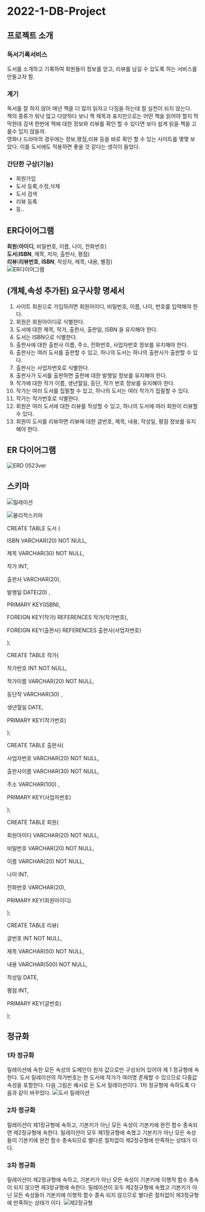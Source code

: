 # 2022-1-DB-Project
## 프로젝트 소개
### 독서기록서비스
도서를 소개하고 기록하여 회원들이 정보를 얻고, 리뷰를 남길 수 있도록 하는 서비스를 만들고자 함.
### 계기
독서를 잘 하지 않아 매년 책을 더 많이 읽자고 다짐을 하는데 잘 실천이 되지 않는다.  
책의 종류가 워낙 많고 다양하다 보니 책 제목과 표지만으로는 어떤 책을 읽어야 할지 막막한데 검색 한번에 책에 대한 정보와 리뷰를 확인 할 수 있다면 보다 쉽게 읽을 책을 고를수 있지 않을까.  
영화나 드라마의 경우에는 정보,평점,리뷰 등을 바로 확인 할 수 있는 사이트를 몇몇 보았다. 이를 도서에도 적용하면 좋을 것 같다는 생각이 들었다.
### 간단한 구상(기능)
* 회원가입  
* 도서 등록,수정,삭제  
* 도서 검색
* 리뷰 등록
* 등..  
## ER다이어그램
**회원**(__아이디__, 비밀번호, 이름, 나이, 전화번호)  
**도서**(__ISBN__, 제목, 저자, 출판사, 평점)  
**리뷰**(__리뷰번호__, __ISBN__, 작성자, 제목, 내용, 별점)  
![ER다이어그램](https://user-images.githubusercontent.com/81346198/161370876-53f7782b-12a6-4cd4-857c-bf8d78d527a3.jpg)  

## (개체,속성 추가된) 요구사항 명세서
1. 사이트 회원으로 가입하려면 회원아이디, 비밀번호, 이름, 나이, 번호를 입력해야 한다.
2. 회원은 회원아이디로 식별한다.
3. 도서에 대한 제목, 작가, 출판사, 출판일, ISBN 을 유지해야 한다.
4. 도서는 ISBN으로 식별한다.
5. 출판사에 대한 출판사 이름, 주소, 전화번호, 사업자번호 정보를 유지해야 한다.
6. 출판사는 여러 도서를 출판할 수 있고, 하나의 도서는 하나의 출판사가 출판할 수 있다.
7. 출판사는 사업자번호로 식별한다.
8. 출판사가 도서를 출판하면 출판에 대한 발행일 정보를 유지해야 한다.
9. 작가에 대한 작가 이름, 생년월일, 등단, 작가 번호 정보를 유지해야 한다.
10. 작가는 여러 도서를 집필할 수 있고, 하나의 도서는 여러 작가가 집필할 수 있다.
11. 작가는 작가번호로 식별한다.
12. 회원은 여러 도서에 대한 리뷰를 작성할 수 있고, 하나의 도서에 여러 회원이 리뷰할 수 있다.
13. 회원이 도서를 리뷰하면 리뷰에 대한 글번호, 제목, 내용, 작성일, 평점 정보를 유지해야 한다.

## ER 다이어그램
![ERD 0523ver ](https://user-images.githubusercontent.com/81346198/169811297-b45adc7c-6d52-4853-a4e3-034779a02fe4.png)

## 스키마
![릴레이션](https://user-images.githubusercontent.com/81346198/175051314-67515a4f-4891-4175-8c1f-f3cf83b0c3ea.png)

![물리적스키마](https://user-images.githubusercontent.com/81346198/169830788-e000fe30-e956-4517-ad58-fcb58a680593.png)

CREATE TABLE 도서 (

ISBN VARCHAR(20) NOT NULL,

제목 VARCHAR(30) NOT NULL,

작가 INT,

출판사 VARCHAR(20),

발행일 DATE(20) ,

PRIMARY KEY(ISBN),

FOREIGN KEY(작가) REFERENCES 작가(작가번호),

FOREIGN KEY(출판사) REFERENCES 출판사(사업자번호)

);

CREATE TABLE 작가(

작가번호 INT NOT NULL,

작가이름 VARCHAR(20) NOT NULL,

등단작 VARCHAR(30) ,

생년월일 DATE,

PRIMARY KEY(작가번호)

);

CREATE TABLE 출판사(

사업자번호  VARCHAR(20) NOT NULL,

출판사이름 VARCHAR(30) NOT NULL,

주소 VARCHAR(100) ,

PRIMARY KEY(사업자번호)

);

CREATE TABLE 회원(

회원아이디 VARCHAR(20) NOT NULL,

비밀번호 VARCHAR(20) NOT NULL,

이름 VARCHAR(20) NOT NULL,

나이 INT,

전화번호 VARCHAR(20),

PRIMARY KEY(회원아이디)

);

CREATE TABLE 리뷰(

글번호 INT NOT NULL,

제목 VARCHAR(50) NOT NULL,

내용 VARCHAR(500) NOT NULL,

작성일 DATE,

평점 INT,

PRIMARY KEY(글번호)

);
## 정규화
### 1차 정규화
릴레이션에 속한 모든 속성의 도메인이 원자 값으로만 구성되어 있어야 제 1 정규형에 속한다.
도서 릴레이션의 작가번호는 한 도서에 작가가 여러명 존재할 수 있으므로 다중값 속성을 포함한다. 
다음 그림은 예시로 든 도서 릴레이션이다. 1차 정규형에 속하도록 다음과 같이 바꾸었다.
![도서 릴레이션](https://user-images.githubusercontent.com/81346198/175061561-8a9b4ec9-28e9-4d15-89c0-44d1daf63dc1.png)

### 2차 정규화
릴레이션이 제1정규형에 속하고, 기본키가 아닌 모든 속성이 기본키에 완전 함수 종속되면 제2정규형에 속한다.
릴레이션이 모두 제1정규형에 속했고 기본키가 아닌 모든 속성들이 기본키에 완전 함수 종속되므로 별다른 절차없이 제2정규형에 만족하는 상태가 이다.

### 3차 정규화
릴레이션이 제2정규형에 속하고, 기본키가 아닌 모든 속성이 기본키에 이행적 함수 종속이 되지 않으면 제3정규형에 속한다.
릴레이션이 모두 제2정규형에 속했고 기본키가 아닌 모든 속성들이 기본키에 이행적 함수 종속 되지 않으므로 별다른 절차없이 제3정규형에 만족하는 상태가 이다.
![제2정규형](https://user-images.githubusercontent.com/81346198/175296928-77334149-4198-4b19-8309-9adcb6d56949.png)
